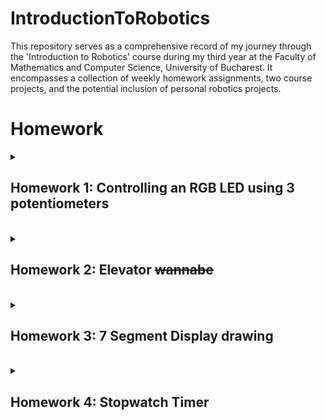# IntroductionToRobotics

This repository serves as a comprehensive record of my journey through the 'Introduction to Robotics' course during my third year at the Faculty of Mathematics and Computer Science, University of Bucharest. It encompasses a collection of weekly homework assignments, two course projects, and the potential inclusion of personal robotics projects.

# Homework

<details>
  <summary>
      <h2>Homework 1: Controlling an RGB LED using 3 potentiometers</h2>
  </summary>
  <br>
  
  ### Task:
  #### Use a separate potentiometer for controlling each color of the RGB LED: Red,Green, and Blue. This control must leverage digital electronics. Specifically, you need to read the potentiometer’s value with Arduino and then write a mapped value to the LED pins.

 <details>
   <summary>
     <h3>Parts used:
   </summary>
    -Arduino UNO board <br>
    -Breadboard <br>
    -1 RGB LED <br>
    -3 Potentiometers <br>
    -3 220Ω Resistors <br>
    -Wires as needed <br>
   
 </details>

  ### [Code](https://github.com/StefSimi/IntroductionToRobotics/blob/main/HW1_RGB.ino)
  ### [Video Showcase](https://www.youtube.com/shorts/qgwaxqFKWgs)

  
  ### Fritzing Schematic
  ### ![Fritzing schematic](https://github.com/StefSimi/IntroductionToRobotics/assets/98825330/15ec6250-83c8-41b5-8002-4444f1e41fcb)

  ### Real-life setup:
  ### ![Setup](https://github.com/StefSimi/IntroductionToRobotics/assets/98825330/e38f9298-f36c-462c-ab02-1cd9aef39add)
</details>
<br>
<details>
  <summary>
        <h2>Homework 2: Elevator <s>wannabe</s></h2>
  </summary>
  <br>
  
  ### Task:
  #### Design a control system that simulates an elevator using the Arduino platform:
  -<b>LEDs</b>: Every red LED represents a unique floor. When the elevator is on a floor, its LED will light up. There is an additional blue LED that represents the elevator’s operational state. Specifically, it will blink if the elevator is moving, and remain lit up when the elevator is stationary;<br>
  -<b>Buttons</b>: The assignment specified that there need to be 3 buttons that represent call buttons from each floor. However, I implemented the code in such a way so that it supports any number of buttons (the circuit I made has 5 for demonstrational purposes). Debouncing has also been implemented;
  -<b>Buzzer</b>: I added fancy sounds for door closing and opening, as well as elevator music.<br>
  -<b>State Change & Timers</b>:If the elevator is already at the desired floor, pressing the button for that floor has no effect. Otherwise, after a button press, the elevator waits for the doors to close (represented by a sound effect), and then moves to the corresponding floor, by visiting (not stopping) each floor along the way, such as a real life elevator (it does not simply teleport to the desired floor). Additionally, when the elevator receives an input, and then receives another that would take it to a floor that is closer to the elevator than the initial input (but maintains the same direction of movement), it will go to the second input first, and then go to the floor with the initial one. This is demonstrated in the video showcase;

  
  <details>
   <summary>
     <h3>Parts used:
   </summary>
    -Arduino UNO board <br>
    -2 Breadboards <br>
    -6 LEDs <br>
    -6 220Ω Resistors <br>
    -1 Active buzzer <br>
    -1 100Ω Resistor <br>
    -3 Buttons <br>
    -Wires as needed <br>
 </details>


       
  ### [Code](https://github.com/StefSimi/IntroductionToRobotics/blob/main/HW2_Elevator.ino)
  ### [Video](https://www.youtube.com/watch?v=B9fQ2LgqtxA)

  
  ### [Fritzing Schematic](https://github.com/StefSimi/IntroductionToRobotics/blob/main/HW2_Elevator_Fritz.fzz)
  ### ![Fritzing_schematic](https://github.com/StefSimi/IntroductionToRobotics/assets/98825330/903cf807-3c90-4ee5-84ae-f3ab0057d209)

  ### Real-life setup:
  ### ![Setup](https://github.com/StefSimi/IntroductionToRobotics/assets/98825330/43a87237-4806-4fee-b743-656864f8df84)
</details>

<br>
<details>
  <summary>
    <h2>Homework 3: 7 Segment Display drawing</h2>
  </summary>
  <br>

  ### Task:
  #### Use a joystick to control the position of the display and draw on the 7 Segment Display.
  -<b>Joystick</b>: Implementing multi-directional movement detection for the joystick can be challenging. The implementation is rigorously explained in the code;<br>
  -<b>Multi-function button</b>: When the button is pressed for a short time, the segment that we are currently on will toggle between on and off. When the button is pressed for a longer time, all of the segments turn off, and the position of the current segment is set back to DP;<br>
  -<b>Interrupts</b>: Using interrupts to implement debouncing for a button that has multiple functions, depending on how long it is pressed, leads to very ugly code. Furthermore, the interrupt code is not very well optimized for multiple quick button presses, which is exactly what we do with the button in this homework, so it only exists as a proof of concept;<br>
  -<b>Blinking</b>: The current segment should blink, wheter it is lit up or not;
  -<b>Movement</b>: Travelling between segments should feel very fluid. Here is a table detailing the movement from each segment: <br>
  
  ### ![Movement](https://github.com/StefSimi/IntroductionToRobotics/assets/98825330/301387ee-e002-42f1-95ee-a23de47f8b8c)

<details>
   <summary>
     <h3>Parts used:
   </summary>
    -Arduino UNO board <br>
    -1 Breadboard <br>
    -1 common anone 7 Segment Display <br>
    -8 220Ω Resistors <br>
    -1 Joystick <br>
    -Wires as needed <br>
 </details>

  ### [Code](https://github.com/StefSimi/IntroductionToRobotics/blob/main/HW3_7SD.ino)
  ### [Video](https://www.youtube.com/watch?v=xi_0ALrA4u4)

  
  ### [Fritzing Schematic](https://github.com/StefSimi/IntroductionToRobotics/blob/main/HW3_7SD_Fritz.fzz)
  ### ![Fritzing schematic](https://github.com/StefSimi/IntroductionToRobotics/assets/98825330/c57788c7-7c40-43af-95c8-b550cce67666)



  ### Real-life setup:
  ### ![Setup](https://github.com/StefSimi/IntroductionToRobotics/assets/98825330/7353b3ea-74f8-41fd-8b70-ff5566e538a8)

  
</details>

<br>
<details>
  <summary>
    <h2>Homework 4: Stopwatch Timer</h2>
  </summary>
  <br>

  ### Task:
  #### Implement a Stopwatch Timer using a 4 Digit 7 Segment Display
  
  -<b>Buttons</b>: The circuit has 3 buttons: 1 for Starting/ Pausing the stopwatch, 1 for resetting it, and the last one for saving lap times and cycling through them when the stopwatch has just been reset. Aditionally, when the stopwatch is in lap viewing mode and the reset button is pressed, all lap times will be deleted. Debouncing has been implemented for each button;<br>
  -<b>Interrupts</b>: In order to maximise precision, debouncing has been implemented on both the Start/ Pause and Lap buttons. Aditionally, when the timer is paused, the remaining time until the stopwach is incremented again is saved, so there is no lost time;<br>
  -<b>Shift Register</b>: The 4 Digit 7 Segment Display has 12 total pins. If we connect it directly to the Arduino UNO board, it will take up most of its digital pins. However, we can use the 74HC595 Shift Register in order to free more than half of those pins up;<br>
  -<b>Remote Control</b>: I attached an IR sensor to the circuit, so now the stopwatch can be controlled remotely. Aditionally, I added some more features to the remote:<br>
  -By using the fast forward/ backward buttons, you can cycle through your saved laps in both directions;<br>
  -You can use the numbers on the remote to input a starting time when the stopwatch is in reset mode;<br>
  -The 100+ and 200+ buttons can be used to add that amount of time to the starting time when the stopwatch is in reset mode;

<details>
   <summary>
     <h3>Parts used:
   </summary>
    -Arduino UNO board <br>
    -2 Breadboards <br>
    -1 common cathode 4 Digit 7 Segment Display <br>
    -8 220Ω Resistors <br>
    -1 74HC595 Shift Register <br>
    -1 IR Sensor <br>
    -1 Remote <br>
    -Wires as needed <br>
 </details>


  ### [Code](https://github.com/StefSimi/IntroductionToRobotics/blob/main/HW4_Stopwatch.ino)
  ### [Video](https://www.youtube.com/watch?v=4mRAwRTBGtM)

  
  ### [Fritzing Schematic](https://github.com/StefSimi/IntroductionToRobotics/blob/main/HW4_Stopwatch_Fritz.fzz)
  ### ![Fritzing schematic](https://github.com/StefSimi/IntroductionToRobotics/assets/98825330/31fea2db-03b8-4645-9925-44e00c36dd61)



  ### Real-life setup:
  ### ![Setup](https://github.com/StefSimi/IntroductionToRobotics/assets/98825330/bf6fb46a-377d-41a3-9a9c-946564108e40)

  
</details>

